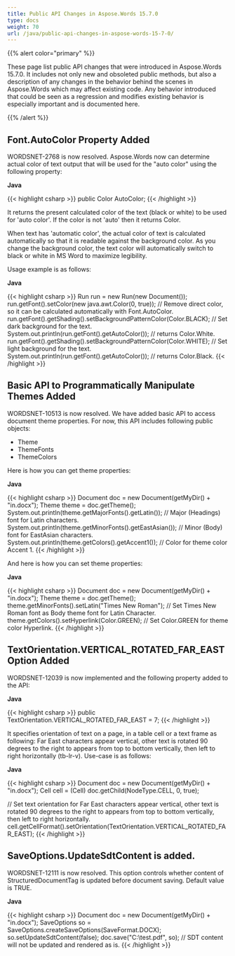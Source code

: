 ```yaml
---
title: Public API Changes in Aspose.Words 15.7.0
type: docs
weight: 70
url: /java/public-api-changes-in-aspose-words-15-7-0/
---
```


{{% alert color="primary" %}} 

These page list public API changes that were introduced in Aspose.Words 15.7.0. It includes not only new and obsoleted public methods, but also a description of any changes in the behavior behind the scenes in Aspose.Words which may affect existing code. Any behavior introduced that could be seen as a regression and modifies existing behavior is especially important and is documented here.

{{% /alert %}} 

## Font.AutoColor Property Added

WORDSNET-2768 is now resolved. Aspose.Words now can determine actual color of text output that will be used for the "auto color" using the following property:

**Java**

{{< highlight csharp >}}
public Color AutoColor;
{{< /highlight >}}

It returns the present calculated color of the text (black or white) to be used for 'auto color'. If the color is not 'auto' then it returns Color. 

When text has 'automatic color', the actual color of text is calculated automatically so that it is readable against the background color. As you change the background color, the text color will automatically switch to black or white in MS Word to maximize legibility.

Usage example is as follows:

**Java**

{{< highlight csharp >}}
Run run = new Run(new Document());
run.getFont().setColor(new java.awt.Color(0, true));
 // Remove direct color, so it can be calculated automatically with Font.AutoColor.
run.getFont().getShading().setBackgroundPatternColor(Color.BLACK);
 // Set dark background for the text.
System.out.println(run.getFont().getAutoColor());
 // returns Color.White.
run.getFont().getShading().setBackgroundPatternColor(Color.WHITE);
 // Set light background for the text.
System.out.println(run.getFont().getAutoColor());
 // returns Color.Black.
{{< /highlight >}}

## Basic API to Programmatically Manipulate Themes Added

WORDSNET-10513 is now resolved. We have added basic API to access document theme properties. For now, this API includes following public objects:

- Theme
- ThemeFonts
- ThemeColors

Here is how you can get theme properties:

**Java**

{{< highlight csharp >}}
Document doc = new Document(getMyDir() + "in.docx");
Theme theme = doc.getTheme();
System.out.println(theme.getMajorFonts().getLatin());
        // Major (Headings) font for Latin characters.
System.out.println(theme.getMinorFonts().getEastAsian());
    // Minor (Body) font for EastAsian characters.
System.out.println(theme.getColors().getAccent1());
          // Color for theme color Accent 1.
{{< /highlight >}}

And here is how you can set theme properties:

**Java**

{{< highlight csharp >}}
Document doc = new Document(getMyDir() + "in.docx");
Theme theme = doc.getTheme();
theme.getMinorFonts().setLatin("Times New Roman");
     // Set Times New Roman font as Body theme font for Latin Character.
theme.getColors().setHyperlink(Color.GREEN);
           // Set Color.GREEN for theme color Hyperlink.
{{< /highlight >}}

## TextOrientation.VERTICAL_ROTATED_FAR_EAST Option Added

WORDSNET-12039 is now implemented and the following property added to the API:

**Java**

{{< highlight csharp >}}
public TextOrientation.VERTICAL_ROTATED_FAR_EAST = 7;
{{< /highlight >}}

It specifies orientation of text on a page, in a table cell or a text frame as following:
Far East characters appear vertical, other text is rotated 90 degrees to the right to appears from top to bottom vertically, then left to right horizontally (tb-lr-v).
Use-case is as follows:

**Java**

{{< highlight csharp >}}
Document doc = new Document(getMyDir() + "in.docx");
Cell cell = (Cell) doc.getChild(NodeType.CELL, 0, true);

// Set text orientation for Far East characters appear vertical, other text is rotated 90 degrees to the right to appears from top to bottom vertically, then left to right horizontally.
cell.getCellFormat().setOrientation(TextOrientation.VERTICAL_ROTATED_FAR_EAST);
{{< /highlight >}}

## SaveOptions.UpdateSdtContent is added.

WORDSNET-12111 is now resolved. This option controls whether content of StructuredDocumentTag is updated before document saving. Default value is TRUE.

**Java**

{{< highlight csharp >}}
Document doc = new Document(getMyDir() + "in.docx");
SaveOptions so = SaveOptions.createSaveOptions(SaveFormat.DOCX);
so.setUpdateSdtContent(false);
doc.save("C:\test.pdf", so);
            // SDT content will not be updated and rendered as is.
{{< /highlight >}}
